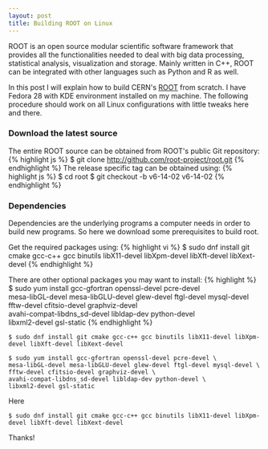 ```yaml
---
layout: post
title: Building ROOT on Linux
---
```


ROOT is an open source modular scientific software framework that provides all the functionalities needed to deal with big data processing, statistical analysis, visualization and storage. Mainly written in C++, ROOT can be integrated with other languages such as Python and R as well.

In this post I will explain how to build CERN's [ROOT](https://root.cern.ch/) from scratch. I have Fedora 28 with KDE environment installed on my machine. The following procedure should work on all Linux configurations with little tweaks here and there.


### Download the latest source
The entire ROOT source can be obtained from ROOT's public Git repository:
{% highlight js %}
$ git clone http://github.com/root-project/root.git
{% endhighlight %}
The release specific tag can be obtained using:
{% highlight js %}
$ cd root
$ git checkout -b v6-14-02 v6-14-02
{% endhighlight %}

### Dependencies
Dependencies are the underlying programs a computer needs in order to build new programs. So here we download some prerequisites to build root.

Get the required packages using:
{% highlight vi %}
$ sudo dnf install git cmake gcc-c++ gcc binutils libX11-devel libXpm-devel libXft-devel libXext-devel
{% endhighlight %}

There are other optional packages you may want to install:
{% highlight %}
$ sudo yum install gcc-gfortran openssl-devel pcre-devel \
mesa-libGL-devel mesa-libGLU-devel glew-devel ftgl-devel mysql-devel \
fftw-devel cfitsio-devel graphviz-devel \
avahi-compat-libdns_sd-devel libldap-dev python-devel \
libxml2-devel gsl-static
{% endhighlight %}

    $ sudo dnf install git cmake gcc-c++ gcc binutils libX11-devel libXpm-devel libXft-devel libXext-devel

	$ sudo yum install gcc-gfortran openssl-devel pcre-devel \
	mesa-libGL-devel mesa-libGLU-devel glew-devel ftgl-devel mysql-devel \
	fftw-devel cfitsio-devel graphviz-devel \
	avahi-compat-libdns_sd-devel libldap-dev python-devel \
	libxml2-devel gsl-static

Here

<pre><code>$ sudo dnf install git cmake gcc-c++ gcc binutils libX11-devel libXpm-devel libXft-devel libXext-devel 
</code></pre>

Thanks!
